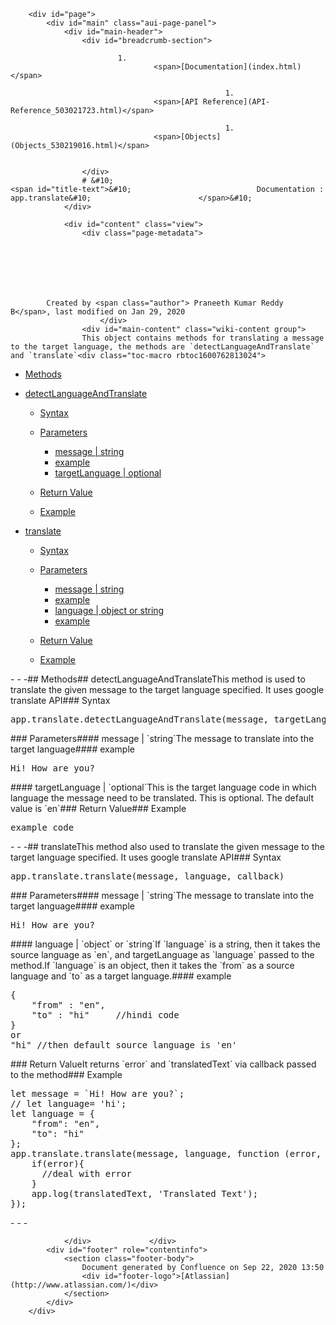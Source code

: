 
        <div id="page">
            <div id="main" class="aui-page-panel">
                <div id="main-header">
                    <div id="breadcrumb-section">
                        
                            1. 
                                    <span>[Documentation](index.html)</span>
                                
                                                    1. 
                                    <span>[API Reference](API-Reference_503021723.html)</span>
                                
                                                    1. 
                                    <span>[Objects](Objects_530219016.html)</span>
                                
                                                
                    </div>
                    # &#10;                                                <span id="title-text">&#10;                            Documentation : app.translate&#10;                        </span>&#10;                    
                </div>

                <div id="content" class="view">
                    <div class="page-metadata">
                        
        
    
        
    
        
        
            Created by <span class="author"> Praneeth Kumar Reddy B</span>, last modified on Jan 29, 2020
                        </div>
                    <div id="main-content" class="wiki-content group">
                    This object contains methods for translating a message to the target language, the methods are `detectLanguageAndTranslate` and `translate`<div class="toc-macro rbtoc1600762813024">

- [Methods](#app.translate-Methods)
- [detectLanguageAndTranslate](#app.translate-detectLanguageAndTranslate)
        
    - [Syntax](#app.translate-Syntax)
    - [Parameters](#app.translate-Parameters)
            
        - [message | string](#app.translate-message|string)
        - [example](#app.translate-example)
        - [targetLanguage | optional](#app.translate-targetLanguage|optional)
        
        
    - [Return Value](#app.translate-ReturnValue)
    - [Example](#app.translate-Example)
    

- [translate](#app.translate-translate)
        
    - [Syntax](#app.translate-Syntax.1)
    - [Parameters](#app.translate-Parameters.1)
            
        - [message | string](#app.translate-message|string.1)
        - [example](#app.translate-example.1)
        - [language | object or string](#app.translate-language|objectorstring)
        - [example](#app.translate-example.2)
        
        
    - [Return Value](#app.translate-ReturnValue.1)
    - [Example](#app.translate-Example.1)
    


</div>- - -## Methods## detectLanguageAndTranslateThis method is used to translate the given message to the target language specified. It uses google translate API### Syntax<div class="code panel pdl" style="border-top-width: 1px; border-right-width: 1px; border-bottom-width: 1px; border-left-width: 1px;"><div class="codeContent panelContent pdl">
<pre class="syntaxhighlighter-pre" data-syntaxhighlighter-params="brush: js; gutter: false; theme: Confluence" data-theme="Confluence">app.translate.detectLanguageAndTranslate(message, targetLanguage = 'en')</pre>
</div></div>### Parameters#### message | `string`The message to translate into the target language#### example<div class="code panel pdl" style="border-top-width: 1px; border-right-width: 1px; border-bottom-width: 1px; border-left-width: 1px;"><div class="codeContent panelContent pdl">
<pre class="syntaxhighlighter-pre" data-syntaxhighlighter-params="brush: java; gutter: false; theme: Confluence" data-theme="Confluence">Hi! How are you?</pre>
</div></div>#### targetLanguage | `optional`This is the target language code in which language the message need to be translated. This is optional. The default value is `en`### Return Value### Example<div class="code panel pdl" style="border-top-width: 1px; border-right-width: 1px; border-bottom-width: 1px; border-left-width: 1px;"><div class="codeContent panelContent pdl">
<pre class="syntaxhighlighter-pre" data-syntaxhighlighter-params="brush: java; gutter: false; theme: Confluence" data-theme="Confluence">example code</pre>
</div></div>- - -## translateThis method also used to translate the given message to the target language specified. It uses google translate API### Syntax<div class="code panel pdl" style="border-top-width: 1px; border-right-width: 1px; border-bottom-width: 1px; border-left-width: 1px;"><div class="codeContent panelContent pdl">
<pre class="syntaxhighlighter-pre" data-syntaxhighlighter-params="brush: js; gutter: false; theme: Confluence" data-theme="Confluence">app.translate.translate(message, language, callback)</pre>
</div></div>### Parameters#### message | `string`The message to translate into the target language#### example<div class="code panel pdl" style="border-top-width: 1px; border-right-width: 1px; border-bottom-width: 1px; border-left-width: 1px;"><div class="codeContent panelContent pdl">
<pre class="syntaxhighlighter-pre" data-syntaxhighlighter-params="brush: java; gutter: false; theme: Confluence" data-theme="Confluence">Hi! How are you?</pre>
</div></div>#### language | `object` or `string`If `language` is a string, then it takes the source language as `en`, and targetLanguage as `language` passed to the method.If `language` is an object, then it takes the `from` as a source language and `to` as a target language.#### example<div class="code panel pdl" style="border-top-width: 1px; border-right-width: 1px; border-bottom-width: 1px; border-left-width: 1px;"><div class="codeContent panelContent pdl">
<pre class="syntaxhighlighter-pre" data-syntaxhighlighter-params="brush: js; gutter: false; theme: Confluence" data-theme="Confluence">{
    "from" : "en",
    "to" : "hi"     //hindi code
}
or
"hi" //then default source language is 'en'</pre>
</div></div>### Return ValueIt returns `error` and `translatedText` via callback passed to the method### Example<div class="code panel pdl" style="border-top-width: 1px; border-right-width: 1px; border-bottom-width: 1px; border-left-width: 1px;"><div class="codeContent panelContent pdl">
<pre class="syntaxhighlighter-pre" data-syntaxhighlighter-params="brush: js; gutter: false; theme: Confluence" data-theme="Confluence">let message = `Hi! How are you?`;
// let language= 'hi'; 
let language = {
    "from": "en",
    "to": "hi"
};
app.translate.translate(message, language, function (error, translatedText) {
    if(error){
      //deal with error
    }
    app.log(translatedText, 'Translated Text');
});</pre>
</div></div>- - -
                    
</div>

                    
                                                      
                </div>             </div> 
            <div id="footer" role="contentinfo">
                <section class="footer-body">
                    Document generated by Confluence on Sep 22, 2020 13:50
                    <div id="footer-logo">[Atlassian](http://www.atlassian.com/)</div>
                </section>
            </div>
        </div>     

